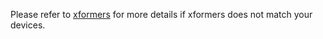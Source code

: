 Please refer to [xformers](https://github.com/facebookresearch/xformers/blob/main/README.md) for more details if xformers does not match your devices.
